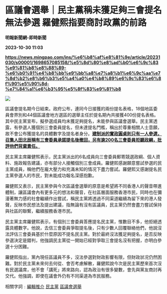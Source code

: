 # 區議會選舉｜民主黨稱未獲足夠三會提名無法參選 羅健熙指要商討政黨的前路
**明報新聞網-即時新聞**

**2023-10-30 11:03**

**https://news.mingpao.com/ins/%e6%b8%af%e8%81%9e/article/20231030/s00001/1698657085158/%e5%8d%80%e8%ad%b0%e6%9c%83%e9%81%b8%e8%88%89-%e6%b0%91%e4%b8%bb%e9%bb%a8%e7%a8%b1%e6%9c%aa%e7%8d%b2%e8%b6%b3%e5%a4%a0%e4%b8%89%e6%9c%83%e6%8f%90%e5%90%8d-%e7%84%a1%e6%b3%95%e5%8f%83%e9%81%b8**

![](https://fs.mingpao.com/ins/20231030/s00001/fe7c5512aeba20442880b8f5f2e50328.jpg)

區議會提名期今日結束。政府公布，連同今日接獲的兩份提名表格，18個地區委員會界別和44個區議會地方選區的選舉主任於提名期內共接獲400份提名表格。其中民主黨宣布，擬參選成員均未獲足夠提名，未能參與區議會選舉。民主黨透露，有參選人獲個別三會委員提名，但未達提名門檻，稱出於尊重相關人士意願，故不會公布獲提名的具體數字及提名者身分。[**建制派的實政圓桌則只有一人參選，召集人田北辰稱有三會委員承諾提名後撤回，另有逾200名三會委員拒聽政綱，批評他們背棄責任。**](https://news.mingpao.com/ins/%e6%b8%af%e8%81%9e/article/20231030/s00001/1698653664411/%e5%8d%80%e8%ad%b0%e6%9c%83%e9%81%b8%e8%88%89-%e5%af%a6%e6%94%bf%e5%9c%93%e6%a1%8c%e6%93%ac%e6%b4%be5%e4%ba%ba%e5%8f%83%e9%81%b8%e7%b5%82%e5%83%851%e4%ba%ba%e5%a4%a0%e6%8f%90%e5%90%8d-%e7%94%b0%e5%8c%97%e8%be%b0-3%e4%ba%ba%e5%85%81%e6%8f%90%e5%90%8d%e5%be%8c%e6%92%a4%e5%9b%9e-%e9%80%be200%e4%ba%ba%e6%8b%92%e8%81%bd%e6%94%bf%e7%b6%b1)

民主黨主席羅健𤋮表示，民主黨派出的6名成員向三會委員郵寄競選政綱、個人資料、施政報告建議，亦有部分人接觸個別三會成員。羅健熙感謝願意嘗試參選的民主黨成員，稱他們在龐大壓力和充滿未知的情况下盡力嘗試。羅健熙又感謝提名民主黨參選人的市民，對未能成功報名深感抱歉。

羅健熙又表示，民主黨參與今次區議會選舉的原意是希望將不同香港人的聲音帶進體制，讓區議會內有更多元的想法和聲音，在社區層面服務香港市民，同時也在彌漫著無力感的社會繼續作出嘗試，稱民主黨將透過不同渠道繼續為留下來的港人發聲，反映市民想法及提出建議，指無論有沒有區議員，民主黨仍然會盡力嘗試保持與社區的聯繫，繼續服務香港市民。

民主黨主席羅健熙表示，有個別三會委員答應提名民主黨，惟數目不多，他拒絕透露具體數字。他說，去信三會委員爭取提名後，只有少數人回覆聯絡他們，他說沒法評估三會委員基於什麼原因不提名民主黨。對於最終沒法獲足夠提名，是否反映參選決定是錯判，他強調民主黨從一開始已經對爭取三會提名沒有把握，亦明白參選十分困難。

羅健熙指出，黨內現任區議員不多，沒法參選對財政影響有限，但財政狀况仍然困難。對於民主黨未來何去何從、會否考慮解散，羅健熙說今次是民主黨歷來首次沒有民選議席，他不會「講死」將來路向，認為政治有很多變數，會先與黨友商討再交代。他強調，即使在議會外仍有不同渠道為市民服務。

相關字詞﹕[編輯推介](https://news.mingpao.com/ins/%e6%b8%af%e8%81%9e/article/20231030/s00001/php/search2.php?pnssection=all&inssection=all&searchtype=A&keywords=%E7%B7%A8%E8%BC%AF%E6%8E%A8%E4%BB%8B) [民主黨](https://news.mingpao.com/ins/%e6%b8%af%e8%81%9e/article/20231030/s00001/php/search2.php?pnssection=all&inssection=all&searchtype=A&keywords=%E6%B0%91%E4%B8%BB%E9%BB%A8) [區議會選舉](https://news.mingpao.com/ins/%e6%b8%af%e8%81%9e/article/20231030/s00001/php/search2.php?pnssection=all&inssection=all&searchtype=A&keywords=%E5%8D%80%E8%AD%B0%E6%9C%83%E9%81%B8%E8%88%89)
